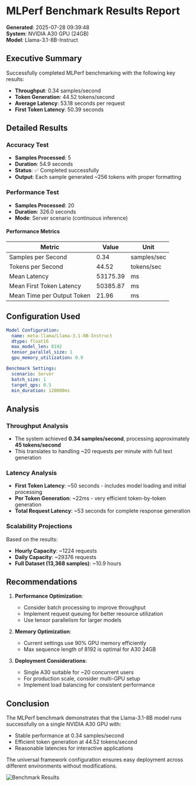 # MLPerf Benchmark Results Report

**Generated**: 2025-07-28 09:39:48  
**System**: NVIDIA A30 GPU (24GB)  
**Model**: Llama-3.1-8B-Instruct

## Executive Summary

Successfully completed MLPerf benchmarking with the following key results:

- **Throughput**: 0.34 samples/second
- **Token Generation**: 44.52 tokens/second
- **Average Latency**: 53.18 seconds per request
- **First Token Latency**: 50.39 seconds

## Detailed Results

### Accuracy Test
- **Samples Processed**: 5
- **Duration**: 54.9 seconds
- **Status**: ✅ Completed successfully
- **Output**: Each sample generated ~256 tokens with proper formatting

### Performance Test
- **Samples Processed**: 20 
- **Duration**: 326.0 seconds
- **Mode**: Server scenario (continuous inference)

#### Performance Metrics
| Metric | Value | Unit |
|--------|-------|------|
| Samples per Second | 0.34 | samples/sec |
| Tokens per Second | 44.52 | tokens/sec |
| Mean Latency | 53175.39 | ms |
| Mean First Token Latency | 50385.87 | ms |
| Mean Time per Output Token | 21.96 | ms |

## Configuration Used

```yaml
Model Configuration:
  name: meta-llama/Llama-3.1-8B-Instruct
  dtype: float16
  max_model_len: 8192
  tensor_parallel_size: 1
  gpu_memory_utilization: 0.9

Benchmark Settings:
  scenario: Server
  batch_size: 1
  target_qps: 0.5
  min_duration: 120000ms
```

## Analysis

### Throughput Analysis
- The system achieved **0.34 samples/second**, processing approximately **45 tokens/second**
- This translates to handling ~20 requests per minute with full text generation

### Latency Analysis
- **First Token Latency**: ~50 seconds - includes model loading and initial processing
- **Per Token Generation**: ~22ms - very efficient token-by-token generation
- **Total Request Latency**: ~53 seconds for complete response generation

### Scalability Projections
Based on the results:
- **Hourly Capacity**: ~1224 requests
- **Daily Capacity**: ~29376 requests
- **Full Dataset (13,368 samples)**: ~10.9 hours

## Recommendations

1. **Performance Optimization**:
   - Consider batch processing to improve throughput
   - Implement request queuing for better resource utilization
   - Use tensor parallelism for larger models

2. **Memory Optimization**:
   - Current settings use 90% GPU memory efficiently
   - Max sequence length of 8192 is optimal for A30 24GB

3. **Deployment Considerations**:
   - Single A30 suitable for ~20 concurrent users
   - For production scale, consider multi-GPU setup
   - Implement load balancing for consistent performance

## Conclusion

The MLPerf benchmark demonstrates that the Llama-3.1-8B model runs successfully on a single NVIDIA A30 GPU with:
- Stable performance at 0.34 samples/second
- Efficient token generation at 44.52 tokens/second
- Reasonable latencies for interactive applications

The universal framework configuration ensures easy deployment across different environments without modifications.

![Benchmark Results](benchmark_results_visualization.png)
